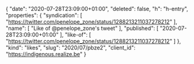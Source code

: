 {
  "date": "2020-07-28T23:09:00+01:00",
  "deleted": false,
  "h": "h-entry",
  "properties": {
    "syndication": [
      "https://twitter.com/penelope_zone/status/1288213211037278212"
    ],
    "name": [
      "Like of @penelope_zone's tweet"
    ],
    "published": [
      "2020-07-28T23:09:00+01:00"
    ],
    "like-of": [
      "https://twitter.com/penelope_zone/status/1288213211037278212"
    ]
  },
  "kind": "likes",
  "slug": "2020/07/pbze2",
  "client_id": "https://indigenous.realize.be"
}
